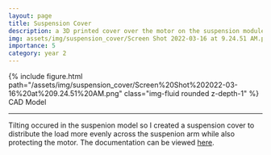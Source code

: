 ```yaml
---
layout: page
title: Suspension Cover
description: a 3D printed cover over the motor on the suspension module
img: assets/img/suspension_cover/Screen Shot 2022-03-16 at 9.24.51 AM.png
importance: 5
category: year 2
---
```


<div class="row">
    <div class="col-sm mt-3 mt-md-0">
        {% include figure.html path="/assets/img/suspension_cover/Screen%20Shot%202022-03-16%20at%209.24.51%20AM.png" class="img-fluid rounded z-depth-1" %}
    </div>
</div>
<div class="caption">
    CAD Model
</div>

<hr>

Tilting occured in the suspenion model so I created a suspension cover
to distribute the load more evenly across the suspenion arm while also
protecting the motor. The documentation can be viewed
<a href="https://docs.google.com/document/d/1dBB7XRmTc4ZiCPoWyqus3IukPUjl0OK9YDyJyozNxl4/edit">here</a>.